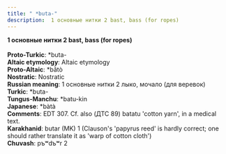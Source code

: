 ```yaml
---
title: " *buta-"
description:  1 основные нитки 2 bast, bass (for ropes)
---
```

<strong> 1 основные нитки 2 bast, bass (for ropes)</strong><br><br>
<strong>Proto-Turkic</strong>:  *buta-<br>
<strong>Altaic etymology</strong>:  Altaic etymology<br>
<strong> Proto-Altaic</strong>:  *bằtò<br>
<strong>Nostratic</strong>:  Nostratic<br>
<strong>Russian meaning</strong>:  1 основные нитки 2 лыко, мочало (для веревок)<br>
<strong>Turkic</strong>:  *buta-<br>
<strong>Tungus-Manchu</strong>:  *batu-kin<br>
<strong>Japanese</strong>:  *bàtà<br>
<strong>Comments</strong>:  EDT 307. Cf. also (ДТС 89) batatu 'cotton yarn', in a medical text.<br>
<strong>Karakhanid</strong>:  butar (MK) 1 (Clauson's 'papyrus reed' is hardly correct; one should rather translate it as 'warp of cotton cloth')<br>
<strong>Chuvash</strong>:  pъʷdъʷr 2<br>


